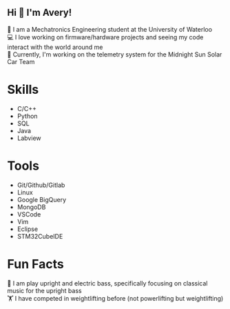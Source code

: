 ## Hi 👋 I'm Avery!
:school: I am a Mechatronics Engineering student at the University of Waterloo \
:computer: I love working on firmware/hardware projects and seeing my code interact with the world around me \
:red_car: Currently, I'm working on the telemetry system for the Midnight Sun Solar Car Team

# Skills
* C/C++
* Python
* SQL
* Java
* Labview

# Tools
* Git/Github/Gitlab
* Linux
* Google BigQuery
* MongoDB
* VSCode
* Vim
* Eclipse
* STM32CubeIDE

# Fun Facts
:musical_note: I am play upright and electric bass, specifically focusing on classical music for the upright bass \
🏋️ I have competed in weightlifting before (not powerlifting but weightlifting)
